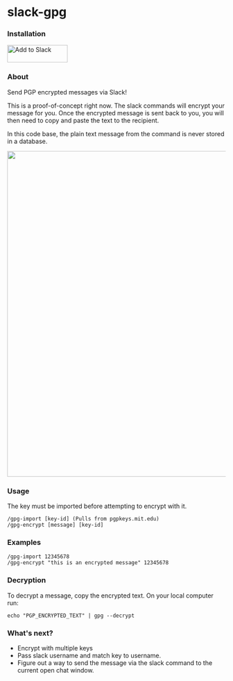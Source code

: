 # slack-gpg

### Installation

<a href="https://slack.com/oauth/authorize?&client_id=250370873093.252347362529&scope=commands"><img alt="Add to Slack" height="40" width="139" src="https://platform.slack-edge.com/img/add_to_slack.png" srcset="https://platform.slack-edge.com/img/add_to_slack.png 1x, https://platform.slack-edge.com/img/add_to_slack@2x.png 2x" /></a>

### About

Send PGP encrypted messages via Slack!

This is a proof-of-concept right now. The slack commands will encrypt your message for you. Once the encrypted message is sent back to you, you will then need to copy and paste the text to the recipient.

In this code base, the plain text message from the command is never stored in a database.

<img src="https://i.imgur.com/G1sOlqV.gif" width="750" />

### Usage

The key must be imported before attempting to encrypt with it.

```
/gpg-import [key-id] (Pulls from pgpkeys.mit.edu)
/gpg-encrypt [message] [key-id]
```

### Examples

```
/gpg-import 12345678
/gpg-encrypt "this is an encrypted message" 12345678
```

### Decryption

To decrypt a message, copy the encrypted text. On your local computer run:

```
echo "PGP_ENCRYPTED_TEXT" | gpg --decrypt
```

### What's next?

- Encrypt with multiple keys
- Pass slack username and match key to username.
- Figure out a way to send the message via the slack command to the current open chat window.
